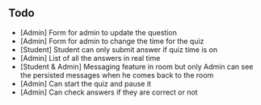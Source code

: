 ## Todo

- [Admin] Form for admin to update the question
- [Admin] Form for admin to change the time for the quiz
- [Student] Student can only submit answer if quiz time is on
- [Admin] List of all the answers in real time
- [Student & Admin] Messaging feature in room but only Admin can see the persisted messages when he comes back to the room
- [Admin] Can start the quiz and pause it
- [Admin] Can check answers if they are correct or not
